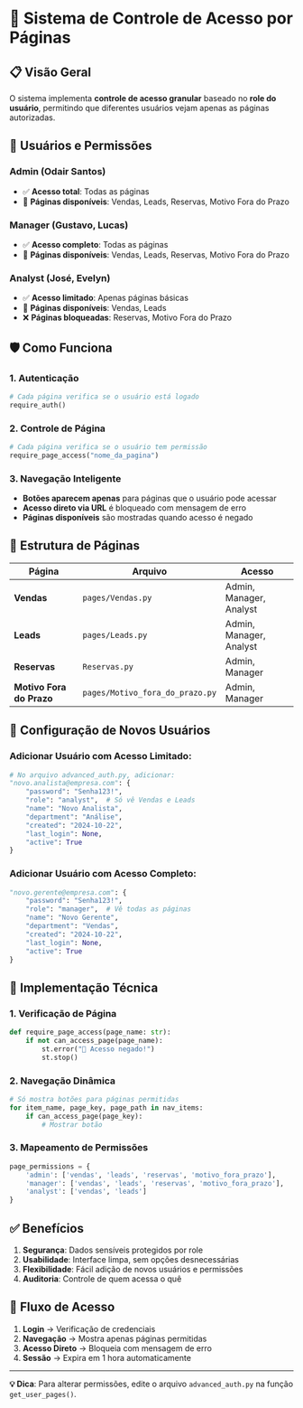 # 🔐 Sistema de Controle de Acesso por Páginas

## 📋 **Visão Geral**

O sistema implementa **controle de acesso granular** baseado no **role do usuário**, permitindo que diferentes usuários vejam apenas as páginas autorizadas.

## 👥 **Usuários e Permissões**

### **Admin (Odair Santos)**
- ✅ **Acesso total**: Todas as páginas
- 📄 **Páginas disponíveis**: Vendas, Leads, Reservas, Motivo Fora do Prazo

### **Manager (Gustavo, Lucas)**
- ✅ **Acesso completo**: Todas as páginas
- 📄 **Páginas disponíveis**: Vendas, Leads, Reservas, Motivo Fora do Prazo

### **Analyst (José, Evelyn)**
- ✅ **Acesso limitado**: Apenas páginas básicas
- 📄 **Páginas disponíveis**: Vendas, Leads
- ❌ **Páginas bloqueadas**: Reservas, Motivo Fora do Prazo

## 🛡️ **Como Funciona**

### **1. Autenticação**
```python
# Cada página verifica se o usuário está logado
require_auth()
```

### **2. Controle de Página**
```python
# Cada página verifica se o usuário tem permissão
require_page_access("nome_da_pagina")
```

### **3. Navegação Inteligente**
- **Botões aparecem apenas** para páginas que o usuário pode acessar
- **Acesso direto via URL** é bloqueado com mensagem de erro
- **Páginas disponíveis** são mostradas quando acesso é negado

## 📁 **Estrutura de Páginas**

| Página | Arquivo | Acesso |
|--------|---------|--------|
| **Vendas** | `pages/Vendas.py` | Admin, Manager, Analyst |
| **Leads** | `pages/Leads.py` | Admin, Manager, Analyst |
| **Reservas** | `Reservas.py` | Admin, Manager |
| **Motivo Fora do Prazo** | `pages/Motivo_fora_do_prazo.py` | Admin, Manager |

## 🔧 **Configuração de Novos Usuários**

### **Adicionar Usuário com Acesso Limitado:**
```python
# No arquivo advanced_auth.py, adicionar:
"novo.analista@empresa.com": {
    "password": "Senha123!",
    "role": "analyst",  # Só vê Vendas e Leads
    "name": "Novo Analista",
    "department": "Análise",
    "created": "2024-10-22",
    "last_login": None,
    "active": True
}
```

### **Adicionar Usuário com Acesso Completo:**
```python
"novo.gerente@empresa.com": {
    "password": "Senha123!",
    "role": "manager",  # Vê todas as páginas
    "name": "Novo Gerente",
    "department": "Vendas",
    "created": "2024-10-22",
    "last_login": None,
    "active": True
}
```

## 🚀 **Implementação Técnica**

### **1. Verificação de Página**
```python
def require_page_access(page_name: str):
    if not can_access_page(page_name):
        st.error("🚫 Acesso negado!")
        st.stop()
```

### **2. Navegação Dinâmica**
```python
# Só mostra botões para páginas permitidas
for item_name, page_key, page_path in nav_items:
    if can_access_page(page_key):
        # Mostrar botão
```

### **3. Mapeamento de Permissões**
```python
page_permissions = {
    'admin': ['vendas', 'leads', 'reservas', 'motivo_fora_prazo'],
    'manager': ['vendas', 'leads', 'reservas', 'motivo_fora_prazo'],
    'analyst': ['vendas', 'leads']
}
```

## ✅ **Benefícios**

1. **Segurança**: Dados sensíveis protegidos por role
2. **Usabilidade**: Interface limpa, sem opções desnecessárias
3. **Flexibilidade**: Fácil adição de novos usuários e permissões
4. **Auditoria**: Controle de quem acessa o quê

## 🔄 **Fluxo de Acesso**

1. **Login** → Verificação de credenciais
2. **Navegação** → Mostra apenas páginas permitidas
3. **Acesso Direto** → Bloqueia com mensagem de erro
4. **Sessão** → Expira em 1 hora automaticamente

---

**💡 Dica**: Para alterar permissões, edite o arquivo `advanced_auth.py` na função `get_user_pages()`.
